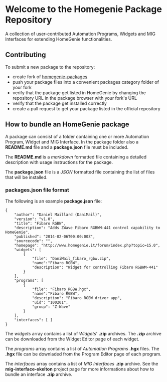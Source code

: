 # Welcome to the Homegenie Package Repository

A collection of user-contributed Automation Programs, Widgets and MIG Interfaces for extending HomeGenie functionalities.

## Contributing

To submit a new package to the repository:

- create fork of <a href="https://github.com/genielabs/homegenie-packages" target="_blank">homegenie-packages</a>
- push your package files into a convenient packages category folder of your fork
- verify that the package get listed in HomeGenie by changing the repository URL in the package browser with your fork's URL
- verify that the package get installed correctly
- create a pull request to get your package listed in the official repository

## How to bundle an HomeGenie package

A package can consist of a folder containing one or more Automation Program, Widget and MIG Interface.
In the package folder also a **README.md** file and a **package.json** file must be included.

The **README.md** is a *markdown* formatted file containing a detailed description with usage instructions for the package.

The **package.json** file is a *JSON* formatted file containing the list of files that will be installed.

### packages.json file format

The following is an example **package.json** file:

    {
        "author": "Daniel Maillard (DaniMail)",
        "version": "v1.0",
        "title": "Fibaro RGBW",
        "description": "Adds ZWave Fibaro RGBWM-441 control capability to HomeGenie",
        "published": "2014-02-06T00:00:00Z",
        "sourcecode": "",
        "homepage": "http://www.homegenie.it/forum/index.php?topic=15.0", 
        "widgets": [
            { 
                "file": "DaniMail_fibaro_rgbw.zip",
                "name":"Fibaro RGBW",
                "description": "Widget for controlling Fibaro RGBWM-441"
            }
        ],
        "programs": [
            { 
                "file": "Fibaro_RGBW.hgx",
                "name":"Fibaro RGBW",
                "description": "Fibaro RGBW driver app",
                "uid": "100201",
                "group": "Z-Wave" 
            }
        ],
        "interfaces": [ ]
    }

The *widgets* array contains a list of *Widgets*' **.zip** archives. The **.zip** archive can be downloaded from the Widget Editor page of each widget.

The *programs* array contains a list of *Automation Programs* **.hgx** files. The **.hgx** file can be downladed from the Program Editor page of each program.

The *interfaces* array contains a list of *MIG Interfaces* **.zip** archive. See the **mig-interface-skelton** project page for more informations about how to bundle an interface **.zip** archive.


